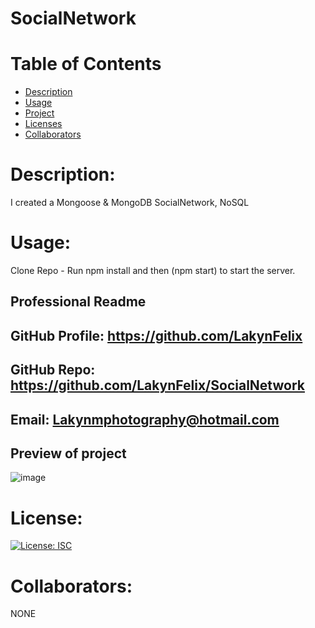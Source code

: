 # SocialNetwork

# Table of Contents 
* [Description](#descriptionofproject)  
* [Usage](#languages)  
* [Project](#nameofproject)    
* [Licenses](#licenses)   
* [Collaborators](#collaborators)   
  

 
# Description: 
I created a Mongoose & MongoDB SocialNetwork, NoSQL 

# Usage: 
 Clone Repo -  Run npm install and then (npm start) to start the server. 
 

##  Professional Readme 
## GitHub Profile: https://github.com/LakynFelix   
## GitHub Repo:  https://github.com/LakynFelix/SocialNetwork
## Email: Lakynmphotography@hotmail.com 

## Preview of project
![image](https://user-images.githubusercontent.com/84104126/134839182-3bd3e3ea-3876-475a-9e16-02616f1aff75.png) 

# License:  
[![License: ISC](https://img.shields.io/badge/License-ISC-blue.svg)](https://opensource.org/licenses/ISC)
  
 # Collaborators:
 NONE   
